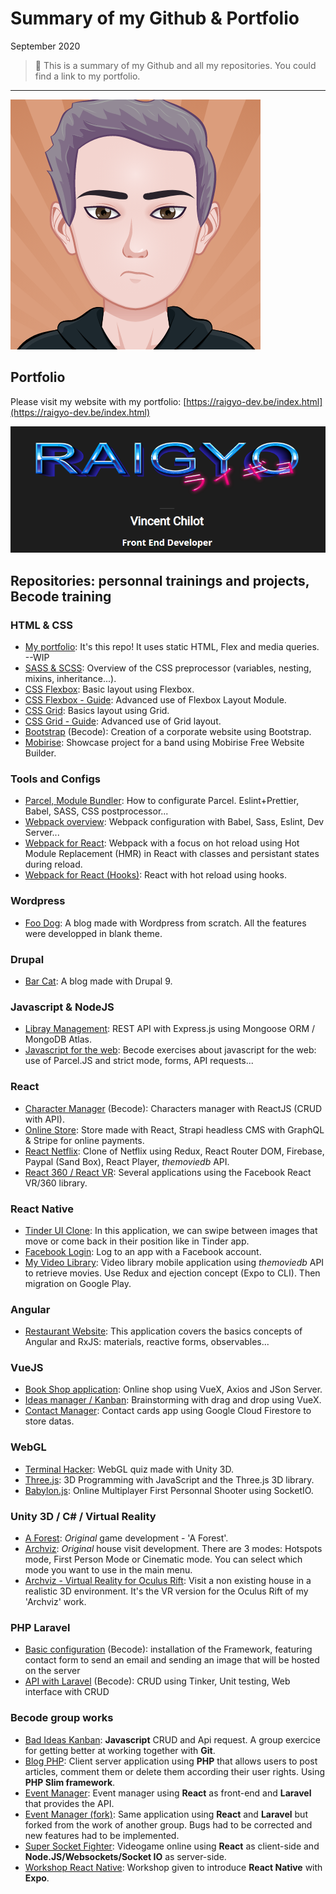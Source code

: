 # Summary of my Github & Portfolio



September 2020

> 🔨  This is a summary of my Github and all my repositories. You could find a link to my portfolio.

* * *


![Avatar Github](_readme-img/avatar.png)

## Portfolio

Please visit my website with my portfolio: [https://raigyo-dev.be/index.html](https://raigyo-dev.be/index.html)

<a href="https://raigyo-dev.be/index.html">![My portfolio online](_readme-img/portfolio.png)</a>

## Repositories: personnal trainings and projects, Becode training

### HTML & CSS

- [My portfolio](https://github.com/Raigyo/summary-portfolio): It's this repo! It uses static HTML, Flex and media queries. --WIP
- [SASS & SCSS](https://github.com/Raigyo/sass-scss): Overview of the CSS preprocessor (variables, nesting, mixins, inheritance...).
- [CSS Flexbox](https://github.com/Raigyo/css-flexbox): Basic layout using Flexbox.
- [CSS Flexbox - Guide](https://github.com/Raigyo/css-flexbox-guide): Advanced use of Flexbox Layout Module.
- [CSS Grid](https://github.com/Raigyo/css-grid): Basics layout using Grid.
- [CSS Grid - Guide](https://github.com/Raigyo/css-grid-guide): Advanced use of Grid layout.
- [Bootstrap](https://github.com/Raigyo/bootstrap-corporate) (Becode): Creation of a corporate website using Bootstrap.
- [Mobirise](https://github.com/Raigyo/mobirise-band): Showcase project for a band using Mobirise Free Website Builder.

### Tools and Configs

- [Parcel, Module Bundler](https://github.com/Raigyo/parcel-bundler): How to configurate Parcel. Eslint+Prettier, Babel, SASS, CSS postprocessor...
- [Webpack overview](https://github.com/Raigyo/webpack-overview): Webpack configuration with Babel, Sass, Eslint, Dev Server...
- [Webpack for React](https://github.com/Raigyo/webpack-react-hot-reload): Webpack with a focus on hot reload using Hot Module Replacement (HMR) in React with classes and persistant states during reload.
- [Webpack for React (Hooks)](https://github.com/Raigyo/webpack-react-hot-reload-hooks): React with hot reload using hooks.

### Wordpress

- [Foo Dog](https://github.com/Raigyo/wordpress-foo-dog): A blog made with Wordpress from scratch. All the features were developped in blank theme.

### Drupal

- [Bar Cat](https://github.com/Raigyo/drupal-bar-cat): A blog made with Drupal 9.

### Javascript & NodeJS

- [Libray Management](https://github.com/Raigyo/express-locallibrary): REST API with Express.js using Mongoose ORM / MongoDB Atlas.
- [Javascript for the web](https://github.com/Raigyo/becode-js-for-the-web): Becode exercises about javascript for the web: use of Parcel.JS and strict mode, forms, API requests...

### React

- [Character Manager](https://github.com/Raigyo/react-character-manager) (Becode): Characters manager with ReactJS (CRUD with API).
- [Online Store](https://github.com/Raigyo/react-online-store): Store made with React, Strapi headless CMS with GraphQL & Stripe for online payments.
- [React Netflix](https://github.com/Raigyo/react-netflix-clone): Clone of Netflix using Redux, React Router DOM, Firebase, Paypal (Sand Box), React Player, *themoviedb* API.
- [React 360 / React VR](https://github.com/Raigyo/react-vr-apps): Several applications using the Facebook React VR/360 library.

### React Native

- [Tinder UI Clone](https://github.com/Raigyo/react-native-swipe): In this application, we can swipe between images that move or come back in their position like in Tinder app.
- [Facebook Login](https://github.com/Raigyo/react-native-fb-login): Log to an app with a Facebook account.
- [My Video Library](https://github.com/Raigyo/video-library): Video library mobile application using *themoviedb* API to retrieve movies. Use Redux and ejection concept (Expo to CLI). Then migration on Google Play.

### Angular

- [Restaurant Website](https://github.com/Raigyo/angular-restaurangular): This application covers the basics concepts of Angular and RxJS: materials, reactive forms, observables...

### VueJS

- [Book Shop application](https://github.com/Raigyo/vuex-shop): Online shop using VueX, Axios and JSon Server.
- [Ideas manager / Kanban](https://github.com/Raigyo/vuex-ideas): Brainstorming with drag and drop using VueX.
- [Contact Manager](https://github.com/Raigyo/vue-contact-manager): Contact cards app using Google Cloud Firestore to store datas.

### WebGL

- [Terminal Hacker](https://github.com/Raigyo/unity-terminal-hacker): WebGL quiz made with Unity 3D.
- [Three.js](https://github.com/Raigyo/three-js): 3D Programming with JavaScript and the Three.js 3D library.
- [Babylon.js](https://github.com/Raigyo/fps-babylon-js): Online Multiplayer First Personnal Shooter using SocketIO.

### Unity 3D / C# / Virtual Reality

- [A Forest](https://github.com/Raigyo/unity-3d-game-forest): *Original* game development - 'A Forest'.
- [Archviz](https://github.com/Raigyo/unity-3d-archviz): *Original* house visit development. There are 3 modes: Hotspots mode, First Person Mode or Cinematic mode. You can select which mode you want to use in the main menu.
- [Archviz - Virtual Reality for Oculus Rift](https://github.com/Raigyo/unity-3d-archviz-vr-oculus): Visit a non existing house in a realistic 3D environment. It's the VR version for the Oculus Rift of my 'Archviz' work.

### PHP Laravel

- [Basic configuration](https://github.com/Raigyo/laravel-basics) (Becode): installation of the Framework, featuring contact form to send an email and sending an image that will be hosted on the server
- [API with Laravel](https://github.com/Raigyo/laravel-api) (Becode): CRUD using Tinker, Unit testing, Web interface with CRUD

### Becode group works

- [Bad Ideas Kanban](https://github.com/Raigyo/jepsen-js-web-majopovi): **Javascript** CRUD and Api request. A group exercice for getting better at working together with **Git**.
- [Blog PHP](https://github.com/Raigyo/blog-php): Client server application using **PHP** that allows users to post articles, comment them or delete them according their user rights. Using **PHP Slim framework**.
- [Event Manager](https://github.com/Raigyo/group-project-react-laravel): Event manager using **React** as front-end and **Laravel** that provides the API.
- [Event Manager (fork)](https://github.com/Raigyo/group-project-react-laravel-fork): Same application using **React** and **Laravel** but forked from the work of another group. Bugs had to be corrected and new features had to be implemented.
- [Super Socket Fighter](https://github.com/Raigyo/SuperSocketFighter): Videogame online using **React** as client-side and **Node.JS/Websockets/Socket IO** as server-side.
- [Workshop React Native](https://github.com/Raigyo/workshop-react-native): Workshop given to introduce **React Native** with **Expo**.
